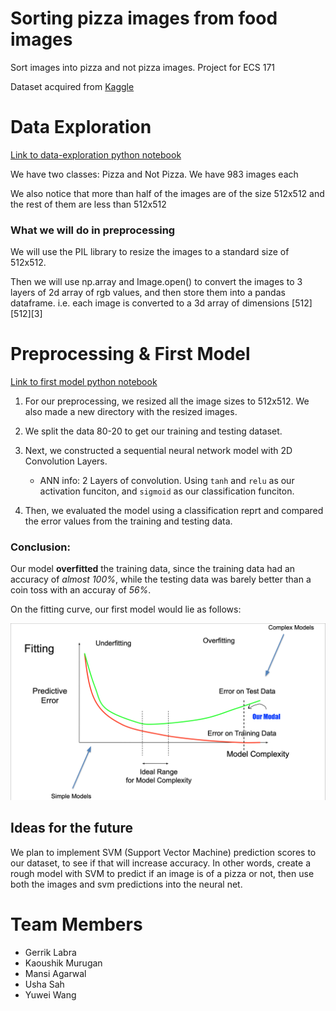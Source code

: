 # Sorting pizza images from food images
Sort images into pizza and not pizza images. Project for ECS 171

Dataset acquired from [Kaggle](https://www.kaggle.com/datasets/carlosrunner/pizza-not-pizza)

# Data Exploration
[Link to data-exploration python notebook](https://github.com/KaoushikMurugan/ecs-171-sort-pizza-images-project/tree/main/data-exploration.ipynb)

We have two classes: Pizza and Not Pizza. We have 983 images each

We also notice that more than half of the images are of the size 512x512 and the rest of them are less than 512x512

### What we will do in preprocessing

We will use the PIL library to resize the images to a standard size of 512x512.

Then we will use np.array and Image.open() to convert the images to 3 layers of 2d array of rgb values, and then store them into a pandas dataframe.
i.e. each image is converted to a 3d array of dimensions [512][512][3]


# Preprocessing & First Model

[Link to first model python notebook](https://github.com/KaoushikMurugan/ecs-171-sort-pizza-images-project/tree/main/first-model.ipynb)

1. For our preprocessing, we resized all the image sizes to 512x512. We also made a new directory with the resized images. 
2. We split the data 80-20 to get our training and testing dataset.

3. Next, we constructed a sequential neural network model with 2D Convolution Layers. 
    - ANN info: 2 Layers of convolution. Using `tanh` and `relu` as our activation funciton, and `sigmoid` as our classification funciton.
4. Then, we evaluated the model using a classification reprt and compared the error values from the training and testing data.

### Conclusion: 
Our model **overfitted** the training data, since the training data had an accuracy of *almost 100%*, while the testing data was barely better than a coin toss with an accuray of *56%*.

On the fitting curve, our first model would lie as follows:

![Fitting Curve](https://github.com/KaoushikMurugan/ecs-171-sort-pizza-images-project/blob/main/images/fitting_curve.png)

## Ideas for the future

We plan to implement SVM (Support Vector Machine) prediction scores to our dataset, to see if that will increase accuracy. In other words, create a rough model with SVM to predict if an image is of a pizza or not, then use both the images and svm predictions into the neural net.

# Team Members
- Gerrik Labra
- Kaoushik Murugan
- Mansi Agarwal
- Usha Sah
- Yuwei Wang